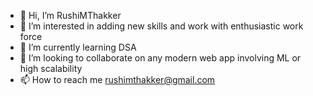- 👋 Hi, I’m RushiMThakker
- 👀 I’m interested in adding new skills and work with enthusiastic work force
- 🌱 I’m currently learning DSA
- 💞️ I’m looking to collaborate on any modern web app involving ML or high scalability
- 📫 How to reach me rushimthakker@gmail.com

<!---
RushiMThakker/RushiMThakker is a ✨ special ✨ repository because its `README.md` (this file) appears on your GitHub profile.
You can click the Preview link to take a look at your changes.
--->
